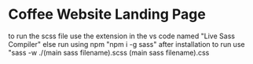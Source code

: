 # Coffee Website Landing Page

to run the scss file use the extension in the vs code named "Live Sass Compiler"
else run using npm "npm i -g sass"
after installation to run use "sass -w ./(main sass filename).scss (main sass filename).css